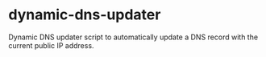 # dynamic-dns-updater
Dynamic DNS updater script to automatically update a DNS record with the current public IP address.
